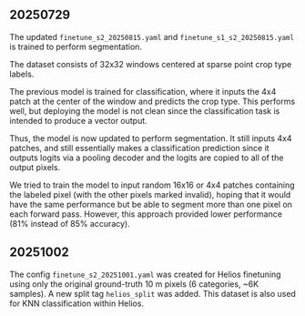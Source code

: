 
20250729
--------

The updated `finetune_s2_20250815.yaml` and `finetune_s1_s2_20250815.yaml` is trained to perform segmentation.

The dataset consists of 32x32 windows centered at sparse point crop type labels.

The previous model is trained for classification, where it inputs the 4x4 patch at the
center of the window and predicts the crop type. This performs well, but deploying the
model is not clean since the classification task is intended to produce a vector
output.

Thus, the model is now updated to perform segmentation. It still inputs 4x4 patches,
and still essentially makes a classification prediction since it outputs logits via a
pooling decoder and the logits are copied to all of the output pixels.

We tried to train the model to input random 16x16 or 4x4 patches containing the labeled
pixel (with the other pixels marked invalid), hoping that it would have the same
performance but be able to segment more than one pixel on each forward pass. However,
this approach provided lower performance (81% instead of 85% accuracy).


20251002
--------

The config `finetune_s2_20251001.yaml` was created for Helios finetuning using only the original ground-truth 10 m pixels (6 categories, ~6K samples). A new split tag `helios_split` was added.
This dataset is also used for KNN classification within Helios.
